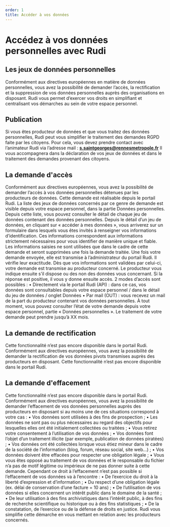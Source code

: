 ```yaml
---
order: 1
title: Accéder à vos données
---
```


# Accédez à vos données personnelles avec Rudi

## Les jeux de données personnelles
Conformément aux directives européennes en matière de données personnelles, vous avez la possibilité de demander l’accès, la rectification et la suppression de vos données personnelles auprès des organisations en disposant.
Rudi vous permet d’exercer vos droits en simplifiant et centralisant vos démarches au sein de votre espace personnel.

## Publication
Si vous êtes producteur de données et que vous traitez des données personnelles, Rudi peut vous simplifier le traitement des demandes RGPD faite par les citoyens.
Pour cela, vous devez prendre contact avec l’animateur Rudi via l’adresse mail : **s.saintgeorges@rennesmetropole.fr**
Il vous accompagnera dans la déclaration de vos jeux de données et dans le traitement des demandes provenant des citoyens.

## La demande d'accès
Conformément aux directives européennes, vous avez la possibilité de demander l’accès à vos données personnelles détenues par les producteurs de données. Cette demande est réalisable depuis le portail Rudi.
La liste des jeux de données concernés par ce genre de demande est visible depuis votre espace personnel, dans la partie Données personnelles.
Depuis cette liste, vous pouvez consulter le détail de chaque jeu de données contenant des données personnelles.
Depuis le détail d’un jeu de données, en cliquant sur « accéder à mes données », vous arriverez sur un formulaire dans lesquels vous êtes invités à renseigner vos informations d’identification.
Ces informations correspondent aux informations strictement nécessaires pour vous identifier de manière unique et fiable. Les informations saisies ne sont utilisées que dans le cadre de cette demande et seront supprimées une fois la demande traitée.
Une fois votre demande envoyée, elle est transmise à l’administrateur du portail Rudi. Il vérifie leur exactitude. Dès que vos informations sont validées par celui-ci, votre demande est transmise au producteur concerné. Le producteur vous indique ensuite s’il dispose ou des non des données vous concernant. Si la réponse est positive, il vous y donne ensuite accès. 2 modes d’accès sont possibles :
•	Directement via le portail Rudi (API) : dans ce cas, vos données sont consultables depuis votre espace personnel / dans le détail du jeu de données / onglet Données
•	Par mail (OUT) : vous recevez un mail de la part du producteur contenant vos données personnelles.
À tout moment, vous pouvez consulter l’état de votre demande depuis votre espace personnel, partie « Données personnelles ».
Le traitement de votre demande peut prendre jusqu’à XX mois.

## La demande de rectification
Cette fonctionnalité n’est pas encore disponible dans le portail Rudi.
Conformément aux directives européennes, vous avez la possibilité de demander la rectification de vos données pivots transmises auprès des producteurs en disposant.
Cette fonctionnalité n’est pas encore disponible dans le portail Rudi.

## La demande d'effacement
Cette fonctionnalité n’est pas encore disponible dans le portail Rudi.
Conformément aux directives européennes, vous avez la possibilité de demander l’effacement de vos données personnelles auprès des producteurs en disposant si au moins une de ces situations correspond à votre cas :
•	Vos données sont utilisées à des fins de prospection ;
•	Les données ne sont pas ou plus nécessaires au regard des objectifs pour lesquelles elles ont été initialement collectées ou traitées ;
•	Vous retirez votre consentement à l’utilisation de vos données ;
•	Vos données font l’objet d’un traitement illicite (par exemple, publication de données piratées) ;
•	Vos données ont été collectées lorsque vous étiez mineur dans le cadre de la société de l’information (blog, forum, réseau social, site web…) ;
•	Vos données doivent être effacées pour respecter une obligation légale ;
•	Vous vous êtes opposé au traitement de vos données et le responsable du fichier n’a pas de motif légitime ou impérieux de ne pas donner suite à cette demande.
Cependant ce droit à l’effacement n’est pas possible si l’effacement de vos données va à l’encontre :
•	De l’exercice du droit à la liberté d’expression et d’information ;
•	Du respect d’une obligation légale (ex. délai de conservation d’une facture = 10 ans) ;
•	De l’utilisation de vos données si elles concernent un intérêt public dans le domaine de la santé ;
•	De leur utilisation à des fins archivistiques dans l’intérêt public, à des fins de recherche scientifique ou historique ou à des fins statistiques ;
•	De la constatation, de l’exercice ou de la défense de droits en justice.
Rudi vous simplifie cette démarche en vous mettant en relation avec les producteurs concernés. 

